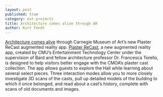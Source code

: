 ```yaml
---
layout: post
published: true
category: ext-projects
title: Architecture comes alive through AR
author: Kurt Fendt
---
```

[Architecture comes alive](https://nextpittsburgh.com/latest-news/architecture-comes-alive-through-carnegie-museum-of-arts-new-plaster-recast-augmented-reality-app/) through Carnegie Museum of Art’s new Plaster ReCast augmented reality app.
[Plaster ReCast](https://vimeo.com/246512401), a new augmented reality app, created by CMU’s Entertainment Technology Center under the supervision of Bard and fellow architecture professor Dr. Francesca Torello, is designed to help visitors better engage with the CMOA’s plaster cast collection. The app allows guests to explore the Hall while learning about several select pieces. Three interaction modes allow you to more closely investigate 3D scans of the casts, pull up detailed models of the building to which it once belonged, and read about a cast’s history, complete with scans of old documents and images.